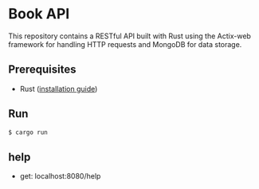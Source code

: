 # Book API

This repository contains a RESTful API built with Rust using the Actix-web framework for handling HTTP requests and MongoDB for data storage.

## Prerequisites

- Rust ([installation guide](https://www.rust-lang.org/tools/install))

## Run

```bash
$ cargo run
```

## help

- get: localhost:8080/help